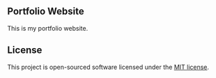 ## Portfolio Website
This is my portfolio website.

## License

This project is open-sourced software licensed under the [MIT license](https://opensource.org/licenses/MIT).
